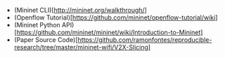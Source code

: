 - (Mininet CLI)[http://mininet.org/walkthrough/]
- (Openflow Tutorial)[https://github.com/mininet/openflow-tutorial/wiki]
- (Mininet Python API)[https://github.com/mininet/mininet/wiki/Introduction-to-Mininet]
- (Paper Source Code)[https://github.com/ramonfontes/reproducible-research/tree/master/mininet-wifi/V2X-Slicing]